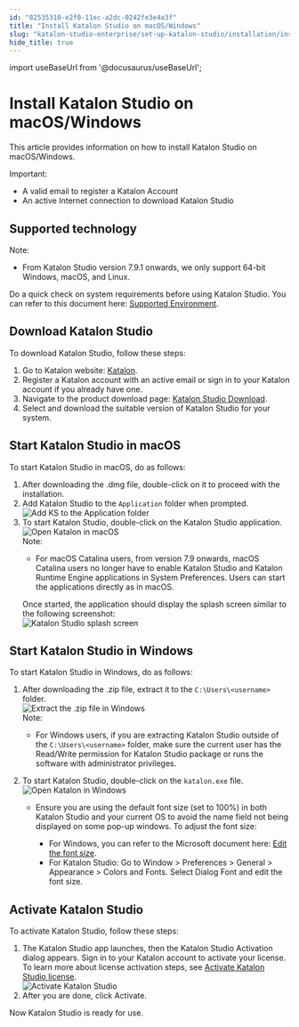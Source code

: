 ```yaml
---
id: "82535310-e2f0-11ec-a2dc-0242fe3e4a3f"
title: "Install Katalon Studio on macOS/Windows"
slug: "katalon-studio-enterprise/set-up-katalon-studio/installation/install-katalon-studio-on-macoswindows"
hide_title: true
---
```

import useBaseUrl from '@docusaurus/useBaseUrl';


# <a id="concept-6824" class="anchor_top_offset"/><a id="ariaid-title1" class="anchor_top_offset"/>Install <span xmlns="http://www.w3.org/1999/xhtml" className="ph">Katalon Studio</span>  on macOS/Windows

<p xmlns="http://www.w3.org/1999/xhtml" className="p">This article provides information on how to install <span className="ph">Katalon Studio</span> on macOS/Windows.</p> 
<div xmlns="http://www.w3.org/1999/xhtml" className="p"><div className="note important note_important"><span className="note__title">Important:</span> <ul className="ul"><li className="li">A valid email to register a Katalon Account</li><li className="li">An active Internet connection to download <span className="ph">Katalon Studio</span></li></ul></div></div>

## <a id="concept-1196" class="anchor_top_offset"/>Supported technology

<div xmlns="http://www.w3.org/1999/xhtml" className="p"><div className="note note note_note"><span className="note__title">Note:</span> 
    <ul className="ul"><li className="li">
        <p className="p">From <span className="ph">Katalon Studio</span> version 7.9.1 onwards, we only support 64-bit Windows, macOS, and Linux.</p>
      </li></ul>
  </div>Do a quick check on system requirements before using <span className="ph">Katalon Studio</span>. You can refer to this document here: <a className="xref" href="/docs/legacy/katalon-studio-enterprise/release-notes/supported-environments#id_1">Supported Environment</a>.</div>

## <a id="task-2954" class="anchor_top_offset"/>Download <span xmlns="http://www.w3.org/1999/xhtml" className="ph">Katalon Studio</span>  

<section xmlns="http://www.w3.org/1999/xhtml" className="section context">To download <span className="ph">Katalon Studio</span>, follow these steps:</section> 
<ol xmlns="http://www.w3.org/1999/xhtml" className="ol steps"><li className="li step"><span className="ph cmd">Go to Katalon website: <a className="xref j-external-link" href="https://katalon.com/" target="_blank">Katalon</a>.</span></li><li className="li step"><span className="ph cmd">Register a Katalon account with an active email or sign in to your Katalon account if you already have one.</span></li><li className="li step"><span className="ph cmd">Navigate to the product download page: <a className="xref j-external-link" href="https://katalon.com/download/" target="_blank">Katalon Studio Download</a>.</span></li><li className="li step"><span className="ph cmd">Select and download  the suitable version of Katalon Studio for your system.</span></li></ol> 

## <a id="task-8642" class="anchor_top_offset"/>Start <span xmlns="http://www.w3.org/1999/xhtml" className="ph">Katalon Studio</span>  in macOS

<section xmlns="http://www.w3.org/1999/xhtml" className="section context">To start <span className="ph">Katalon Studio</span> in macOS, do as follows:</section> 
<ol xmlns="http://www.w3.org/1999/xhtml" className="ol steps"><li className="li step stepexpand"><span className="ph cmd">After downloading the .dmg file, double-click on it to proceed with the installation.</span></li><li className="li step stepexpand"><span className="ph cmd">Add <span className="ph">Katalon Studio</span> to the <code className="ph codeph">Application</code> folder when prompted.</span><div className="itemgroup info"><img className="image" width={500} src={useBaseUrl("/81a7a9c0-e2f0-11ec-a2dc-0242fe3e4a3f.png")} alt="Add KS to the Application folder" /></div></li><li className="li step stepexpand"><span className="ph cmd">To start <span className="ph">Katalon Studio</span>, double-click on the <span className="ph">Katalon Studio</span> application.</span><div className="itemgroup info"><img className="image" width={500} src={useBaseUrl("/81cbfaa0-e2f0-11ec-a2dc-0242fe3e4a3f.png")} alt="Open Katalon in macOS" /></div><div className="itemgroup info"><div className="note note note_note"><span className="note__title">Note:</span> <ul className="ul"><li className="li"><p className="p">For macOS Catalina users, from version 7.9 onwards, macOS Catalina users no longer have to enable <span className="ph">Katalon Studio</span> and <span className="ph">Katalon Runtime Engine</span> applications in <span className="ph uicontrol">System Preferences</span>. Users can start the applications directly as in macOS.</p></li></ul></div></div><div className="itemgroup info">Once started, the application should display the splash screen similar to the following screenshot:</div><div className="itemgroup info"><img className="image" src={useBaseUrl("/81b4c920-e2f0-11ec-a2dc-0242fe3e4a3f.png")} alt="Katalon Studio splash screen" /></div></li></ol> 

## <a id="task-3539" class="anchor_top_offset"/>Start <span xmlns="http://www.w3.org/1999/xhtml" className="ph">Katalon Studio</span>  in Windows

<section xmlns="http://www.w3.org/1999/xhtml" className="section context">To start <span className="ph">Katalon Studio</span> in Windows, do as follows:</section> 
<ol xmlns="http://www.w3.org/1999/xhtml" className="ol steps"><li className="li step stepexpand"><span className="ph cmd">After downloading the .zip file, extract it to the <code className="ph codeph">C:\Users\&lt;username&gt;</code> folder.</span><div className="itemgroup info"><img className="image" width={500} src={useBaseUrl("/e8220fb0-090b-11ed-a2dc-0242fe3e4a3f.png")} alt="Extract the .zip file in Windows" /></div><div className="itemgroup info"><div className="note note note_note"><span className="note__title">Note:</span> <ul className="ul"><li className="li"><p className="p">For Windows users, if you are extracting Katalon Studio outside of the <code className="ph codeph">C:\Users\&lt;username&gt;</code> folder, make sure the current user has the Read/Write permission for Katalon Studio package or runs the software with administrator privileges.</p></li></ul></div></div></li><li className="li step stepexpand"><span className="ph cmd">To start <span className="ph">Katalon Studio</span>, double-click on the <code className="ph codeph">katalon.exe</code> file.</span><div className="itemgroup stepxmp"><img className="image" src={useBaseUrl("/81dc0030-e2f0-11ec-a2dc-0242fe3e4a3f.png")} alt="Open Katalon in Windows" /></div><div className="itemgroup info"><ul className="ul"><li className="li"><p className="p">Ensure you are using the default font size (set to 100%) in both <span className="ph">Katalon Studio</span> and your current OS to avoid the name field not being displayed on some pop-up windows. To adjust the font size:</p><ul className="ul"><li className="li">For Windows, you can refer to the Microsoft document here: <a className="xref j-external-link" href="https://support.microsoft.com/en-us/windows/change-the-size-of-text-in-windows-10-1d5830c3-eee3-8eaa-836b-abcc37d99b9a" target="_blank">Edit the font size</a>.</li><li className="li">For <span className="ph">Katalon Studio</span>: Go to <span className="ph uicontrol">Window</span> &gt; <span className="ph uicontrol">Preferences</span> &gt; <span className="ph uicontrol">General</span> &gt; <span className="ph uicontrol">Appearance</span> &gt; <span className="ph uicontrol">Colors and Fonts</span>. Select <span className="ph uicontrol">Dialog Font</span> and edit the font size.</li></ul></li></ul></div></li></ol> 

## <a id="task-9337" class="anchor_top_offset"/>Activate <span xmlns="http://www.w3.org/1999/xhtml" className="ph">Katalon Studio</span> 

<section xmlns="http://www.w3.org/1999/xhtml" className="section context">To activate <span className="ph">Katalon Studio</span>, follow these steps:</section> 
<ol xmlns="http://www.w3.org/1999/xhtml" className="ol steps"><li className="li step stepexpand"><span className="ph cmd">The <span className="ph">Katalon Studio</span> app launches, then the <span className="ph uicontrol">Katalon Studio Activation</span> dialog appears. Sign in to your Katalon account to activate your license. To learn more about license activation steps, see <a className="xref" href="/docs/legacy/products-and-licenses/katalon-studio-enterprise-and-runtime-engine-licenses/activate-katalon-license#id_1">Activate Katalon Studio license</a>.</span><div className="itemgroup info"><img className="image" width={500} src={useBaseUrl("/81bd0680-e2f0-11ec-a2dc-0242fe3e4a3f.png")} alt="Activate Katalon Studio" /></div></li><li className="li step stepexpand"><span className="ph cmd">After you are done, click <span className="ph uicontrol">Activate</span>. </span></li></ol> 
<section xmlns="http://www.w3.org/1999/xhtml" className="section result">Now <span className="ph">Katalon Studio</span> is ready for use.</section> 
